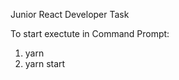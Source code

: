 Junior React Developer Task  
   
 To start exectute in Command Prompt:  
 1. yarn  
 2. yarn start

